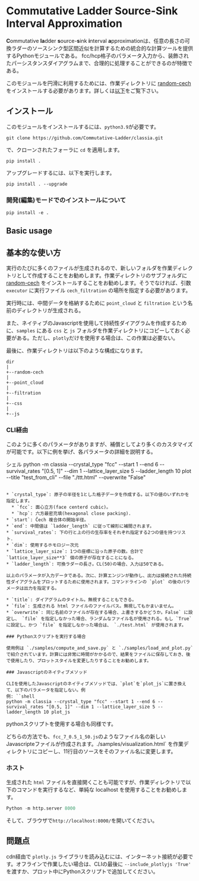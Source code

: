 # Commutative Ladder Source-Sink Interval Approximation

**C**ommutative **la**dder **s**ource-**s**ink **i**nterval **a**pproximationは、任意の長さの可換ラダーのソースシンク型区間近似を計算するための統合的な計算ツールを提供するPythonモジュールである。
fcc/hcp格子のパラメータ入力から、装飾されたパーシスタンスダイアグラムまで、合理的に処理することができるのが特徴である。

このモジュールを円滑に利用するためには、作業ディレクトリに [random-cech](https://bitbucket.org/tda-homcloud/random-cech/src/master/) をインストールする必要があります。詳しくは[以下](##基本的な使い方)をご覧下さい。


## インストール

このモジュールをインストールするには、`python3.9`が必要です。

```
git clone https://github.com/Commutative-Ladder/classia.git
```
で、クローンされたフォーラに `cd` を適用します。
```
pip install .
```

アップグレードするには、以下を実行します。
```
pip install . --upgrade
```

### 開発(編集)モードでのインストールについて

```
pip install -e .
```

## Basic usage

## 基本的な使い方

実行のたびに多くのファイルが生成されるので、新しいフォルダを作業ディレクトリとして作成することをお勧めします。作業ディレクトリのサブフォルダに [random-cech](https://bitbucket.org/tda-homcloud/random-cech/src/master/) をインストールすることをお勧めします。そうでなければ、引数 `executor` に実行ファイル `cech_filtration` の場所を指定する必要があります。

実行時には、中間データを格納するために `point_cloud` と `filtration` という名前のディレクトリが生成される。

また、ネイティブのJavascriptを使用して持続性ダイアグラムを作成するために、`samples` にある `css` と `js` フォルダを作業ディレクトリにコピーしておく必要がある。ただし、`plotly`だけを使用する場合は、この作業は必要ない。

最後に、作業ディレクトリは以下のような構成になります。

```
dir
|
+--random-cech
|
+--point_cloud
|
+--filtration
|
+--css
|
+--js
```

### CLI経由

このように多くのパラメータがありますが、補償としてより多くのカスタマイズが可能です。以下に例を挙げ、各パラメータの詳細を説明する。

シェル
python -m classia --crystal_type "fcc" --start 1 --end 6 --survival_rates "[0.5, 1]" --dim 1 --lattice_layer_size 5 --ladder_length 10 plot --title "test_from_cli" --file "./ttt.html" --overwrite "False"
```

* `crystal_type`: 原子の半径を1とした格子データを作成する。以下の値のいずれかを指定します。
  * `fcc`: 面心立方(face centerd cubic)。
  * `hcp`: 六方最密充填(hexagonal close packing).
* `start`: Čech 複合体の開始半径。
* `end`: 中間値は `ladder_length` に従って線形に補間されます。
* `survival_rates`: 下の行と上の行の生存率をそれぞれ指定する2つの値を持つリスト．
* `dim`: 使用するホモロジー次元
* `lattice_layer_size`: 1つの座標に沿った原子の数。合計で `lattice_layer_size**3` 個の原子が存在することになる。
* `ladder_length`: 可換ラダーの長さ。CL(50)の場合、入力は50である。

以上のパラメータが入力データである。次に、計算エンジンが動作し、出力は接続された持続性ダイアグラムをプロットするために使用されます。コマンドラインの `plot` の後のパラメータは出力を指定する。

* `title`: ダイアグラムのタイトル。無視することもできる。
* `file`: 生成される html ファイルのファイルパス。無視してもかまいません。
* `overwrite`: 同じ名前のファイルが存在する場合、上書きするかどうか。False` に設定し、 `file` を指定しなかった場合、ランダムなファイル名が使用される。もし `True` に設定し、かつ `file` を指定しなかった場合は、 `./test.html` が使用されます。

### Pythonスクリプトを実行する場合

使用例は `./samples/compute_and_save.py` と `./samples/load_and_plot.py` で紹介されています。計算には非常に時間がかかるので、結果をファイルに保存しておき、後で使用したり、プロットスタイルを変更したりすることをお勧めします。

### Javascriptのネイティブメソッド

CLIを使用したJavascriptのネイティブメソッドでは、`plot`を`plot_js`に置き換えて、以下のパラメータを指定しない。例
例: ``shell
python -m classia --crystal_type "fcc" --start 1 --end 6 --survival_rates "[0.5, 1]" --dim 1 --lattice_layer_size 5 --ladder_length 10 plot_js
```

pythonスクリプトを使用する場合も同様です。

どちらの方法でも、`fcc_7_0.5_1_50.js`のようなファイル名の新しいJavascripteファイルが作成されます。./samples/visualization.html` を作業ディレクトリにコピーし、11行目のソースをそのファイル名に変更します。

### ホスト

生成された `html` ファイルを直接開くことも可能ですが、作業ディレクトリで以下のコマンドを実行するなど、単純な localhost を使用することをお勧めします。

```python
Python -m http.server 8000
```
そして、ブラウザで`http://localhost:8000/`を開いてください。

## 問題点

cdn経由で `plotly.js` ライブラリを読み込むには、インターネット接続が必要です。オフラインで作業したい場合は、CLIの最後に `--include_plotlyjs 'True'` を渡すか、プロット中にPythonスクリプトで追加してください。